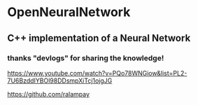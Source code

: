 # OpenNeuralNetwork
## C++ implementation of a Neural Network
### thanks "devlogs" for sharing the knowledge!	
https://www.youtube.com/watch?v=PQo78WNGiow&list=PL2-7U6BzddIYBOl98DDsmpXiTcj1ojgJG	

 https://github.com/ralampay